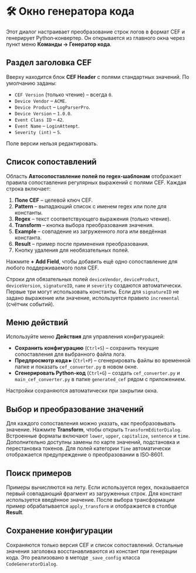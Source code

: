 # 🛠️ Окно генератора кода

Этот диалог настраивает преобразование строк логов в формат CEF и генерирует Python‑конвертер. Он открывается из главного окна через пункт меню **Команды → Генератор кода**.

## Раздел заголовка CEF

Вверху находится блок **CEF Header** с полями стандартных значений. По умолчанию заданы:

- `CEF Version` (только чтение) – всегда `0`.
- `Device Vendor` – `ACME`.
- `Device Product` – `LogParserPro`.
- `Device Version` – `1.0.0`.
- `Event Class ID` – `42`.
- `Event Name` – `LoginAttempt`.
- `Severity (int)` – `5`.

Поле версии нельзя редактировать.

## Список сопоставлений

Область **Автосопоставление полей по regex-шаблонам** отображает правила сопоставления регулярных выражений с полями CEF. Каждая строка включает:

1. **Поле CEF** – целевой ключ CEF.
2. **Pattern** – выпадающий список с именем regex или поле для константы.
3. **Regex** – текст соответствующего выражения (только чтение).
4. **Transform** – кнопка выбора преобразования значения.
5. **Example** – совпадение из загруженного лога или введённая константа.
6. **Result** – пример после применения преобразования.
7. Кнопку удаления для необязательных полей.

Нажмите **+ Add Field**, чтобы добавить ещё одно сопоставление для любого поддерживаемого поля CEF.

Строки для обязательных полей `deviceVendor`, `deviceProduct`, `deviceVersion`, `signatureID`, `name` и `severity` создаются автоматически. Первые три могут использовать константы. Если для `signatureID` не задано выражение или значение, используется правило `incremental` (счётчик событий).

## Меню действий

Используйте меню **Действия** для управления конфигурацией:

- **Сохранить конфигурацию** (`Ctrl+S`) – сохранить текущие сопоставления для выбранного файла лога.
- **Предпросмотр кода ▸** (`Ctrl+P`) – сгенерировать файлы во временной папке и показать `cef_converter.py` в новом окне.
- **Сгенерировать Python-код** (`Ctrl+G`) – создать `cef_converter.py` и `main_cef_converter.py` в папке `generated_cef` рядом с приложением.

Настройки сохраняются автоматически при закрытии окна.

## Выбор и преобразование значений

Для каждого сопоставления можно указать, как преобразовывать значение. Нажмите **Transform**, чтобы открыть `TransformEditorDialog`. Встроенные форматы включают `lower`, `upper`, `capitalize`, `sentence` и `time`. Дополнительно доступны замены по карте значений, подстановка и перестановка токенов. Для полей категории `Time` автоматически отображается предупреждение о преобразовании в ISO‑8601.

## Поиск примеров

Примеры вычисляются на лету. Если используется regex, показывается первый совпадающий фрагмент из загруженных строк. Для констант используется введённое значение. После выбора трансформации пример обрабатывается `apply_transform` и отображается в столбце **Result**.

## Сохранение конфигурации

Сохраняются только версия CEF и список сопоставлений. Остальные значения заголовка восстанавливаются из констант при генерации кода. Это реализовано в методе `_save_config` класса `CodeGeneratorDialog`.
